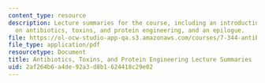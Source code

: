 ```yaml
---
content_type: resource
description: Lecture summaries for the course, including an introduction, information
  on antibiotics, toxins, and protein engineering, and an epilogue.
file: https://ol-ocw-studio-app-qa.s3.amazonaws.com/courses/7-344-antibiotics-toxins-and-protein-engineering-spring-2007/2af264b6a4de92a3d8b1624418c29e02_7344_lecture_sum.pdf
file_type: application/pdf
resourcetype: Document
title: Antibiotics, Toxins, and Protein Engineering Lecture Summaries
uid: 2af264b6-a4de-92a3-d8b1-624418c29e02
---
```


